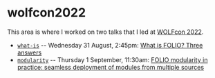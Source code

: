 # wolfcon2022

This area is where I worked on two talks that I led at [WOLFcon 2022](https://wolfcon2022.sched.com/).
* [`what-is`](what-is) -- Wednesday 31 August, 2:45pm: [What is FOLIO? Three answers](https://wolfcon2022.sched.com/event/14ANw/what-is-folio-three-answers)
* [`modularity`](modularity) -- Thursday 1 September, 11:30am: [FOLIO modularity in practice: seamless deployment of modules from multiple sources](https://wolfcon2022.sched.com/event/14ANV/folio-modularity-in-practice-seamless-deployment-of-modules-from-multiple-sources)

